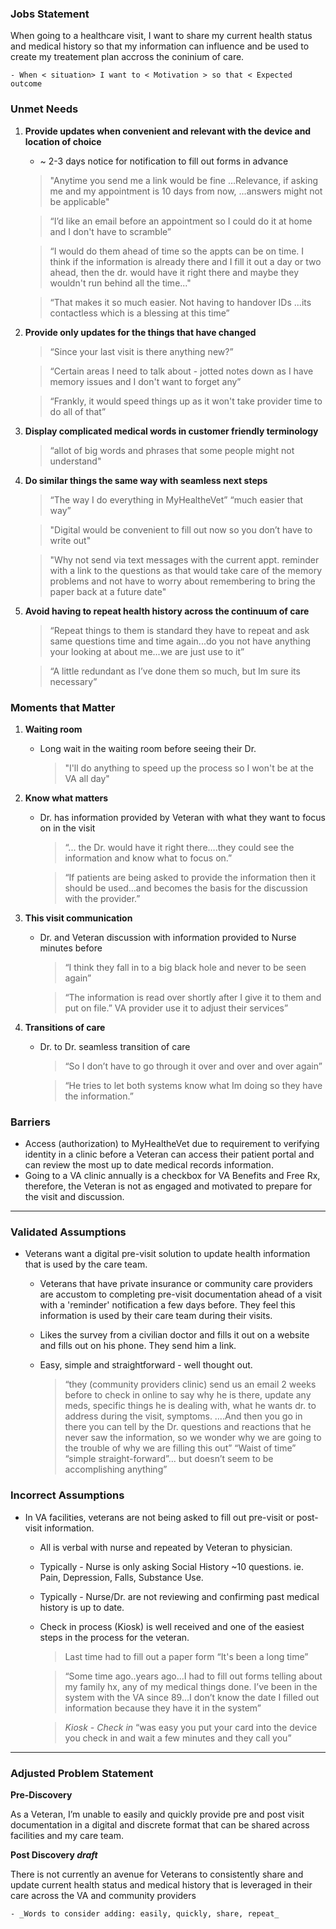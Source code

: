 ### Jobs Statement
When going to a healthcare visit, I want to share my current health status and medical history so that my information can influence and be used to create my treatement plan accross the coninium of care. 

	- When < situation> I want to < Motivation > so that < Expected outcome

### Unmet Needs
1. **Provide updates when convenient and relevant with the device and location of choice**
	- ~ 2-3 days notice for notification to fill out forms in advance
	
	>  "Anytime you send me a link would be fine …Relevance, if asking me and my appointment is 10 days from now, ...answers might not be applicable"

	>  “I’d like an email before an appointment so I could do it at home and I don't have to scramble”

	> “I would do them ahead of time so the appts can be on time. I think if  the information is already there and I fill it out a day or two ahead,  then the dr. would have it right there and maybe they wouldn't run behind all the time..."

	> “That makes it so much easier. Not having to handover IDs ...its contactless which is a blessing at this time” 

2.  **Provide only updates for the things that have changed**
	 > “Since your last visit is there anything new?”
	 
	 > “Certain areas I need to talk about - jotted notes down as I have memory issues and I don't want to forget any”
	 
	 >  “Frankly, it would speed things up as it won't take provider time to do all of that”

4. **Display complicated medical words in customer friendly terminology** 
	 > “allot of big words and phrases that some people might not understand"

5. **Do similar things the same way with seamless next steps**
	> “The way I do everything in MyHealtheVet” “much easier that way” 
	
	> "Digital would be convenient to fill out now so you don’t have to write out"

	> "Why not send via text messages with the current appt. reminder with a link to the questions as that would take care of the memory problems and not have to worry about remembering to bring the paper back at a future date"
	
6. **Avoid having to repeat health history across the continuum of care**	
	 > “Repeat things to them is standard they have to repeat and ask same questions time and time again...do you not have anything your looking at about me...we are just use to it”
		
	> “A little redundant as I’ve done them so much, but Im sure its necessary”

### Moments that Matter
1.  **Waiting room** 
	- Long wait in the waiting room before seeing their Dr.
		> "I'll do anything to speed up the process so I won't be at the VA all day"

2. **Know what matters** 
	- Dr. has information provided by Veteran with what they want to focus on in the visit
	 	> “... the Dr. would have it right there….they could see the information and know what to focus on.”
		
		> “If patients are being asked to provide the information then it should be used…and becomes the basis for the discussion with the provider.”

3. **This visit communication** 
	- Dr. and Veteran discussion with information provided to Nurse minutes before
	 	> “I think they fall in to a big black hole and never to be seen again”
	 	
		> “The information is read over shortly after I give it to them and put on file.” VA provider use it to adjust their services”

4. **Transitions of care** 
	- Dr. to Dr. seamless transition of care
	 	> “So I don’t have to go through it over and over and over again”
	  	
		> “He tries to let both systems know what Im doing so they have the information.”
	
### Barriers

- Access (authorization) to MyHealtheVet due to requirement to verifying identity in a clinic before a Veteran can access their patient portal and can review the most up to date medical records information. 
- Going to a VA clinic annually is a checkbox for VA Benefits and Free Rx, therefore, the Veteran is not as engaged and motivated to prepare for the visit and discussion. 

---

### Validated Assumptions

- Veterans want a digital pre-visit solution to update health information that is used by the care team.
	- Veterans that have private insurance or community care providers are accustom to completing pre-visit documentation ahead of a visit with a 'reminder' notification a few days before.  They feel this information is used by their care team during their visits. 
	- Likes the survey from a civilian doctor and fills it out on a website and fills out on his phone. They send him a link.
	-  Easy, simple and straightforward - well thought out.
	
		> “they (community providers clinic) send us an email 2 weeks before to check in online to say why he is there, update any meds, specific things he is dealing with, what he wants dr. to address during the visit, symptoms. ….And then you go in there you can tell by the Dr. questions and reactions that he never saw the information, so we wonder why we are going to the trouble of why we are filling this out” “Waist of time” “simple straight-forward”... but doesn’t seem to be accomplishing anything”

	 
	
### Incorrect Assumptions

- In VA facilities, veterans are not being asked to fill out pre-visit or post-visit information.
	- All is verbal with nurse and repeated by Veteran to physician.
	- Typically - Nurse is only asking Social History ~10 questions.   ie. Pain, Depression, Falls, Substance Use.
	- Typically - Nurse/Dr. are not reviewing and confirming past medical history is up to date.
	- Check in process (Kiosk) is well received and one of the easiest steps in the process for the veteran.

		> Last time had to fill out a paper form “It's been a long time”
	
		> “Some time ago..years ago...I had to fill out forms telling about my family hx, any of my medical things done. I’ve been in the system with the VA since 89...I don’t know the date I filled out information because they have it in the system”
	
		>  _Kiosk - Check in_ “was easy you put your card into the device you check in and wait a few minutes and they call you”
		

---

### Adjusted Problem Statement
**Pre-Discovery**

As a Veteran, I’m unable to easily and quickly provide pre and post visit documentation in a digital and discrete format that can be shared across facilities and my care team.

**Post Discovery _draft_**

There is not currently an avenue for Veterans to consistently share and update current health status and medical history that is leveraged in their care across the VA and community providers
	
	- _Words to consider adding: easily, quickly, share, repeat_

